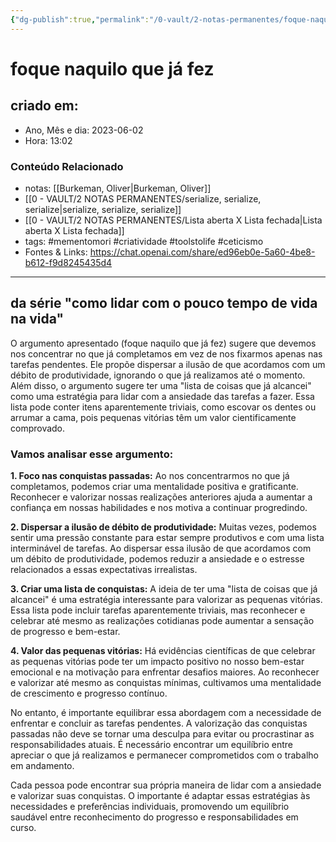 ```yaml
---
{"dg-publish":true,"permalink":"/0-vault/2-notas-permanentes/foque-naquilo-que-ja-fez/","tags":["permanente","mementomori","criatividade","toolstolife","ceticismo"],"dgHomeLink":true,"dgShowLocalGraph":true,"dgShowFileTree":true,"dgEnableSearch":true,"noteIcon":""}
---
```


# foque naquilo que já fez

## criado em: 
-  Ano, Mês e dia: 2023-06-02
- Hora: 13:02

### Conteúdo Relacionado
- notas: [[Burkeman, Oliver\|Burkeman, Oliver]]
- [[0 - VAULT/2 NOTAS PERMANENTES/serialize, serialize, serialize\|serialize, serialize, serialize]]
- [[0 - VAULT/2 NOTAS PERMANENTES/Lista aberta X Lista fechada\|Lista aberta X Lista fechada]]
- tags: #mementomori #criatividade #toolstolife #ceticismo 
- Fontes & Links: https://chat.openai.com/share/ed96eb0e-5a60-4be8-b612-f9d8245435d4
---

## da série "como lidar com o pouco tempo de vida na vida"

O argumento apresentado (foque naquilo que já fez) sugere que devemos nos concentrar no que já completamos em vez de nos fixarmos apenas nas tarefas pendentes. Ele propõe dispersar a ilusão de que acordamos com um débito de produtividade, ignorando o que já realizamos até o momento. Além disso, o argumento sugere ter uma "lista de coisas que já alcancei" como uma estratégia para lidar com a ansiedade das tarefas a fazer. Essa lista pode conter itens aparentemente triviais, como escovar os dentes ou arrumar a cama, pois pequenas vitórias têm um valor cientificamente comprovado.

### Vamos analisar esse argumento:

**1. Foco nas conquistas passadas:**
Ao nos concentrarmos no que já completamos, podemos criar uma mentalidade positiva e gratificante. Reconhecer e valorizar nossas realizações anteriores ajuda a aumentar a confiança em nossas habilidades e nos motiva a continuar progredindo.

**2. Dispersar a ilusão de débito de produtividade:**
Muitas vezes, podemos sentir uma pressão constante para estar sempre produtivos e com uma lista interminável de tarefas. Ao dispersar essa ilusão de que acordamos com um débito de produtividade, podemos reduzir a ansiedade e o estresse relacionados a essas expectativas irrealistas.

**3. Criar uma lista de conquistas:**
A ideia de ter uma "lista de coisas que já alcancei" é uma estratégia interessante para valorizar as pequenas vitórias. Essa lista pode incluir tarefas aparentemente triviais, mas reconhecer e celebrar até mesmo as realizações cotidianas pode aumentar a sensação de progresso e bem-estar.

**4. Valor das pequenas vitórias:**
Há evidências científicas de que celebrar as pequenas vitórias pode ter um impacto positivo no nosso bem-estar emocional e na motivação para enfrentar desafios maiores. Ao reconhecer e valorizar até mesmo as conquistas mínimas, cultivamos uma mentalidade de crescimento e progresso contínuo.

No entanto, é importante equilibrar essa abordagem com a necessidade de enfrentar e concluir as tarefas pendentes. A valorização das conquistas passadas não deve se tornar uma desculpa para evitar ou procrastinar as responsabilidades atuais. É necessário encontrar um equilíbrio entre apreciar o que já realizamos e permanecer comprometidos com o trabalho em andamento.

Cada pessoa pode encontrar sua própria maneira de lidar com a ansiedade e valorizar suas conquistas. O importante é adaptar essas estratégias às necessidades e preferências individuais, promovendo um equilíbrio saudável entre reconhecimento do progresso e responsabilidades em curso.